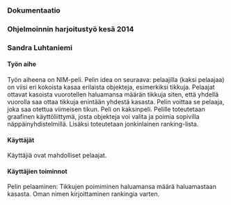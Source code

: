 ### Dokumentaatio
### Ohjelmoinnin harjoitustyö kesä 2014
### Sandra Luhtaniemi

#### Työn aihe

Työn aiheena on NIM-peli. Pelin idea on seuraava: pelaajilla (kaksi pelaajaa) on viisi eri kokoista kasaa erilaista objekteja, esimerkiksi tikkuja. Pelaajat ottavat kasoista vuorotellen haluamansa määrän tikkuja siten, että yhdellä vuorolla saa ottaa tikkuja enintään yhdestä kasasta. Pelin voittaa se pelaaja, joka saa otettua viimeisen tikun. Peli on kaksinpeli. Pelille toteutetaan graafinen käyttöliittymä, josta objekteja voi valita ja poimia sopivilla näppäinyhdistelmillä. Lisäksi toteutetaan jonkinlainen ranking-lista.

#### Käyttäjät

Käyttäjiä ovat mahdolliset pelaajat.

#### Käyttäjien toiminnot

Pelin pelaaminen: Tikkujen poimiminen haluamansa määrä haluamastaan kasasta. Oman nimen kirjoittaminen rankingia varten.


